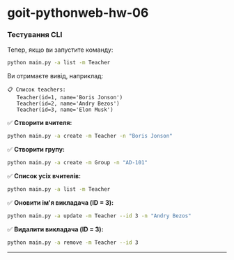 # goit-pythonweb-hw-06


### **Тестування CLI**
Тепер, якщо ви запустите команду:

```bash
python main.py -a list -m Teacher
```

Ви отримаєте вивід, наприклад:

```
📋 Список teachers:
   Teacher(id=1, name='Boris Jonson')
   Teacher(id=2, name='Andry Bezos')
   Teacher(id=3, name='Elon Musk')
```
✅ **Створити вчителя:**
```bash
python main.py -a create -m Teacher -n "Boris Jonson"
```

✅ **Створити групу:**
```bash
python main.py -a create -m Group -n "AD-101"
```

✅ **Список усіх вчителів:**
```bash
python main.py -a list -m Teacher
```

✅ **Оновити ім'я викладача (ID = 3):**
```bash
python main.py -a update -m Teacher --id 3 -n "Andry Bezos"
```

✅ **Видалити викладача (ID = 3):**
```bash
python main.py -a remove -m Teacher --id 3
```

---

